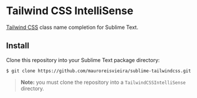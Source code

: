 #  Tailwind CSS IntelliSense

[Tailwind CSS](https://tailwindcss.com/) class name completion for Sublime Text.


## Install

Clone this repository into your Sublime Text package directory:

```bash
$ git clone https://github.com/mauroreisvieira/sublime-tailwindcss.git TailwindCSSIntelliSense
```

> **Note:** you must clone the repository into a `TailwindCSSIntelliSense` directory.
